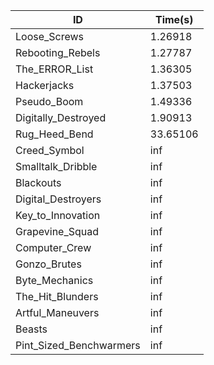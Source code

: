 |ID|Time(s)|
|-|-|
|Loose_Screws|1.26918|
|Rebooting_Rebels|1.27787|
|The_ERROR_List|1.36305|
|Hackerjacks|1.37503|
|Pseudo_Boom|1.49336|
|Digitally_Destroyed|1.90913|
|Rug_Heed_Bend|33.65106|
|Creed_Symbol|inf|
|Smalltalk_Dribble|inf|
|Blackouts|inf|
|Digital_Destroyers|inf|
|Key_to_Innovation|inf|
|Grapevine_Squad|inf|
|Computer_Crew|inf|
|Gonzo_Brutes|inf|
|Byte_Mechanics|inf|
|The_Hit_Blunders|inf|
|Artful_Maneuvers|inf|
|Beasts|inf|
|Pint_Sized_Benchwarmers|inf|
